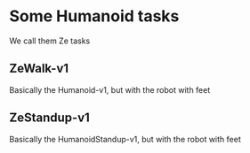 # Some Humanoid tasks
We call them Ze tasks

## ZeWalk-v1

Basically the Humanoid-v1, but with the robot with feet

## ZeStandup-v1

Basically the HumanoidStandup-v1, but with the robot with feet
